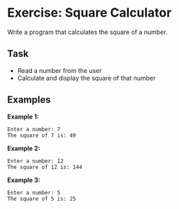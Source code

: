 # Exercise: Square Calculator

Write a program that calculates the square of a number.

## Task
- Read a number from the user
- Calculate and display the square of that number

## Examples
**Example 1:**
```
Enter a number: 7
The square of 7 is: 49
```

**Example 2:**
```
Enter a number: 12
The square of 12 is: 144
```

**Example 3:**
```
Enter a number: 5
The square of 5 is: 25
```
